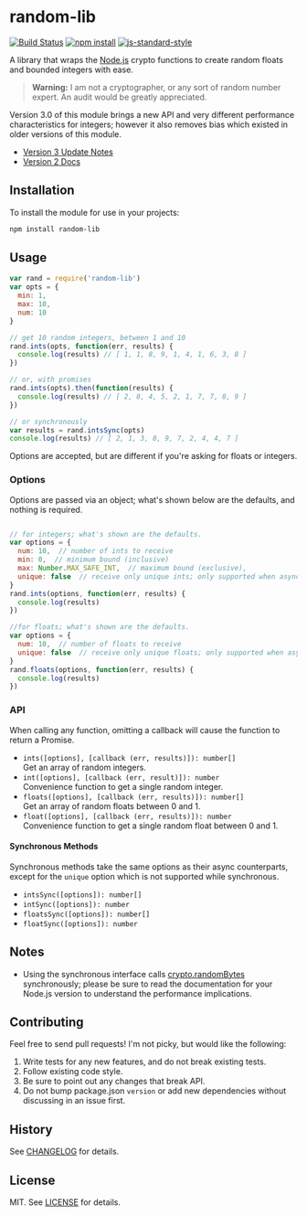 # random-lib

[![Build Status](http://img.shields.io/travis/fardog/node-random-lib/master.svg?style=flat-square)](https://travis-ci.org/fardog/node-random-lib)
[![npm install](http://img.shields.io/npm/dm/random-lib.svg?style=flat-square)](https://www.npmjs.org/package/random-lib)
[![js-standard-style](https://img.shields.io/badge/code%20style-standard-brightgreen.svg?style=flat-square)](https://github.com/feross/standard)

A library that wraps the [Node.js][] crypto functions to create random floats
and bounded integers with ease.

> **Warning:** I am not a cryptographer, or any sort of random number expert.
  An audit would be greatly appreciated.

Version 3.0 of this module brings a new API and very different performance
characteristics for integers; however it also removes bias which existed in
older versions of this module.

* [Version 3 Update Notes][v3]
* [Version 2 Docs][v2]

## Installation

To install the module for use in your projects:

```bash
npm install random-lib
```

## Usage

```js
var rand = require('random-lib')
var opts = {
  min: 1,
  max: 10,
  num: 10
}

// get 10 random integers, between 1 and 10
rand.ints(opts, function(err, results) {
  console.log(results) // [ 1, 1, 8, 9, 1, 4, 1, 6, 3, 8 ]
})

// or, with promises
rand.ints(opts).then(function(results) {
  console.log(results) // [ 2, 8, 4, 5, 2, 1, 7, 7, 8, 9 ]
})

// or synchronously
var results = rand.intsSync(opts)
console.log(results) // [ 2, 1, 3, 8, 9, 7, 2, 4, 4, 7 ]
```

Options are accepted, but are different if you're asking for floats or integers.

### Options

Options are passed via an object; what's shown below are the defaults,
and nothing is required.

```js

// for integers; what's shown are the defaults.
var options = {
  num: 10,  // number of ints to receive
  min: 0,  // minimum bound (inclusive)
  max: Number.MAX_SAFE_INT,  // maximum bound (exclusive),
  unique: false  // receive only unique ints; only supported when async
}
rand.ints(options, function(err, results) {
  console.log(results)
})

//for floats; what's shown are the defaults.
var options = {
  num: 10,  // number of floats to receive
  unique: false  // receive only unique floats; only supported when async
}
rand.floats(options, function(err, results) {
  console.log(results)
})
```

### API

When calling any function, omitting a callback will cause the function to
return a Promise.

* `ints([options], [callback (err, results)]): number[]`  
  Get an array of random integers.
* `int([options], [callback (err, result)]): number`  
  Convenience function to get a single random integer.
* `floats([options], [callback (err, results)]): number[]`  
  Get an array of random floats between 0 and 1.
* `float([options], [callback (err, results)]): number`  
  Convenience function to get a single random float between 0 and 1.

#### Synchronous Methods

Synchronous methods take the same options as their async counterparts, except
for the `unique` option which is not supported while synchronous.

* `intsSync([options]): number[]`
* `intSync([options]): number`
* `floatsSync([options]): number[]`
* `floatSync([options]): number`

## Notes

* Using the synchronous interface calls [crypto.randomBytes][] synchronously;
  please be sure to read the documentation for your Node.js version to
  understand the performance implications.

## Contributing

Feel free to send pull requests! I'm not picky, but would like the following:

1. Write tests for any new features, and do not break existing tests.
2. Follow existing code style.
3. Be sure to point out any changes that break API.
4. Do not bump package.json `version` or add new dependencies without discussing
   in an issue first.

## History

See [CHANGELOG][] for details.

## License

MIT. See [LICENSE][] for details.

[crypto.randomBytes]: https://nodejs.org/dist/latest-v6.x/docs/api/crypto.html#crypto_crypto_randombytes_size_callback
[CHANGELOG]: ./CHANGELOG.md
[LICENSE]: ./LICENSE
[Node.js]: http://nodejs.org
[v2]: https://github.com/fardog/node-random-lib/tree/v2.1.0#random-lib
[v3]: https://github.com/fardog/node-random-lib/blob/master/CHANGELOG.md#300
